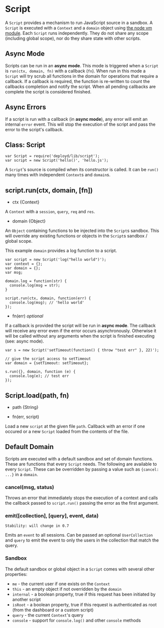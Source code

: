 # Script

A `Script` provides a mechanism to run JavaScript source in a sandbox. A `Script` is executed with a `Context` and a `domain` object using [the node vm module](http://nodejs.org/api/vm.html). Each `Script` runs independently. They do not share any scope (including global scope), nor do they share state with other scripts.

## Async Mode

Scripts can be run in an **async mode**. This mode is triggered when a `Script` is `run(ctx, domain, fn)` with a callback (`fn`). When run in this mode a `Script` will try scrub all functions in the domain for operations that require a callback. If a callback is required, the function is re-written to count the callbacks completion and notify the script. When all pending callbacks are complete the script is considered finished.

## Async Errors

If a script is run with a callback (in **async mode**), any error will emit an internal `error` event. This will stop the execution of the script and pass the error to the script's callback.

## Class: Script

    var Script = require('deployd/lib/script');
    var script = new Script('hello()', 'hello.js');

A `Script`'s source is compiled when its constructor is called. It can be `run()` many times with independent `Context`s and `domain`s.

## script.run(ctx, domain, [fn])

* ctx {Context}

A `Context` with a `session`, `query`, `req` and `res`.

* domain {Object}

An `Object` containing functions to be injected into the `Script`s sandbox. This will override any existing functions or objects in the `Script`s sandbox / global scope.

This example `domain` provides a log function to a script.

    var script = new Script('log("hello world")');
    var context = {};
    var domain = {};
    var msg;

    domain.log = function(str) {
      console.log(msg = str);
    }

    script.run(ctx, domain, function(err) {
      console.log(msg); // 'hello world'
    });

* fn(err) *optional*

If a callback is provided the script will be run in **async mode**. The callback will receive any error even if the error occurs asynchronously. Otherwise it will be called without any arguments when the script is finished executing (see: async mode).

    var s = new Script('setTimeout(function() { throw "test err" }, 22)');
  
    // give the script access to setTimeout
    var domain = {setTimeout: setTimeout};
  
    s.run({}, domain, function (e) {
      console.log(e); // test err
    });
    
## Script.load(path, fn)

* path {String}

* fn(err, script)

Load a new `script` at the given file `path`. Callback with an error if one occured or a new `Script` loaded from the contents of the file.
    
## Default Domain

Scripts are executed with a default sandbox and set of domain functions. These are functions that every `Script` needs. The following are available to every `Script`. These can be overridden by passing a value such as `{cancel: ...}` in a `domain`.

### cancel(msg, status)

Throws an error that immediately stops the execution of a context and calls the callback passed to `script.run()` passing the error as the first argument. 

### emit([collection], [query], event, data)

    Stability: will change in 0.7

Emits an `event` to all sessions. Can be passed an optional `UserCollection` and `query` to emit the event to only the users in the collection that match the query.

### Sandbox

The default sandbox or global object in a `Script` comes with several other properties:

 - `me` - the current user if one exists on the `Context`
 - `this` - an empty object if not overridden by the `domain`
 - `internal` - a boolean property, true if this request has been initiated by another script
 - `isRoot` - a boolean property, true if this request is authenticated as root (from the dashboard or a custom script)
 - `query` - the current `Context`'s query
 - `console` - support for `console.log()` and other `console` methods
